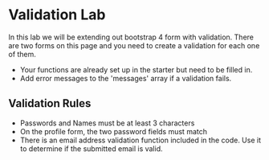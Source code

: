 # Validation Lab

In this lab we will be extending out bootstrap 4 form with validation.  There are two forms on this page and you need to create a validation for each one of them.

* Your functions are already set up in the starter but need to be filled in.
* Add error messages to the 'messages' array if a validation fails.

## Validation Rules
* Passwords and Names must be at least 3 characters
* On the profile form, the two password fields must match
* There is an email address validation function included in the code. Use it to determine if the submitted email is valid.